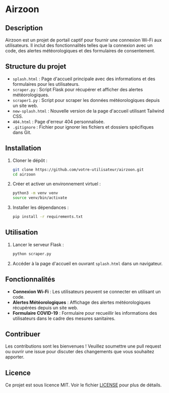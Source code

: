 # Airzoon

## Description
Airzoon est un projet de portail captif pour fournir une connexion Wi-Fi aux utilisateurs. Il inclut des fonctionnalités telles que la connexion avec un code, des alertes météorologiques et des formulaires de consentement.

## Structure du projet
- `splash.html` : Page d'accueil principale avec des informations et des formulaires pour les utilisateurs.
- `scraper.py` : Script Flask pour récupérer et afficher des alertes météorologiques.
- `scraper1.py` : Script pour scraper les données météorologiques depuis un site web.
- `new-splash.html` : Nouvelle version de la page d'accueil utilisant Tailwind CSS.
- `404.html` : Page d'erreur 404 personnalisée.
- `.gitignore` : Fichier pour ignorer les fichiers et dossiers spécifiques dans Git.

## Installation
1. Cloner le dépôt :
    ```bash
    git clone https://github.com/votre-utilisateur/airzoon.git
    cd airzoon
    ```

2. Créer et activer un environnement virtuel :
    ```bash
    python3 -m venv venv
    source venv/bin/activate
    ```

3. Installer les dépendances :
    ```bash
    pip install -r requirements.txt
    ```

## Utilisation
1. Lancer le serveur Flask :
    ```bash
    python scraper.py
    ```

2. Accéder à la page d'accueil en ouvrant `splash.html` dans un navigateur.

## Fonctionnalités
- **Connexion Wi-Fi** : Les utilisateurs peuvent se connecter en utilisant un code.
- **Alertes Météorologiques** : Affichage des alertes météorologiques récupérées depuis un site web.
- **Formulaire COVID-19** : Formulaire pour recueillir les informations des utilisateurs dans le cadre des mesures sanitaires.

## Contribuer
Les contributions sont les bienvenues ! Veuillez soumettre une pull request ou ouvrir une issue pour discuter des changements que vous souhaitez apporter.

## Licence
Ce projet est sous licence MIT. Voir le fichier [LICENSE](LICENSE) pour plus de détails.
